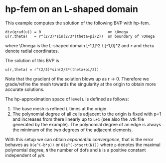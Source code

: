 # hp-fem on an L-shaped domain

This example computes the solution of the following BVP with hp-fem.

```
div(grad(u)) = 0                              on \Omega
u(r,theta)   = r^(2/3)*sin(2/3*(theta+pi/2))  on boundary of \Omega
```
where \Omega is the L-shaped domain [-1,1]^2 \ [-1,0]^2 and `r` and `theta`
denote radial coordinates.

The solution of this BVP is
```
u(r,theta) = r^(2/3)*sin(2/3*(theta+pi/2))
```

Note that the gradient of the solution blows up as r -> 0.
Therefore we grade/refine the mesh towards the singularity at the origin to obtain more accurate solutions.

The hp-approximation space of level `L` is defined as follows:
1) The base mesh is refined `L` times at the origin.
2) The polynomial degree of all cells adjacent to the origin is fixed with p=1 and increases from there linearly up to `L+1`
(see also the .vtk file generated by the example).
   The polynomial degree of an edge is always the minimum of the two degrees of the adjacent elements.

With this setup we can obtain *exponential convergence*, that is the error behaves as `O(e^(-b*p))` or `O(e^(-b*sqrt(N)))`
where `p` denotes the maximal polynomial degree, `N` the number of dofs and `b` is a positive constant independent of `p`/`N`.